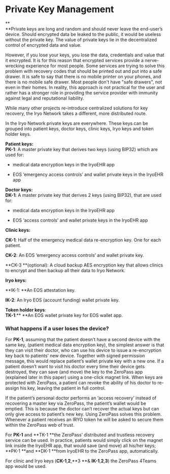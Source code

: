 # **Private Key Management**

**      
**Private keys are long and random and should never leave the end-user’s device. Should encrypted data be leaked to the public, it would be useless without the private key. The value of private keys lie in the decentralized control of encrypted data and value.

However, if you lose your keys, you lose the data, credentials and value that it encrypted. It is for this reason that encrypted services provide a nerve-wrecking experience for most people. Some services are trying to solve this problem with recovery codes that should be printed out and put into a safe drawer. It is safe to say that there is no mobile printer on your phones, and there is no mobile safe drawer. Most people don't have "safe drawers", not even in their homes. In reality, this approach is not practical for the user and rather has a stronger role in providing the service provider with immunity against legal and reputational liability.

While many other projects re-introduce centralized solutions for key recovery, the Iryo Network takes a different, more distributed route.

In the Iryo Network private keys are everywhere. These keys can be grouped into patient keys, doctor keys, clinic keys, Iryo keys and token holder keys.

**Patient keys:**  
**PK-1**: A master private key that derives two keys \(using BIP32\) which are used for:

* medical data encryption keys in the IryoEHR app

* EOS ‘emergency access controls’ and wallet private keys in the IryoEHR app

  
**Doctor keys:**  
**DK-1**: A master private key that derives 2 keys \(using BIP32\), that are used for:

* medical data encryption keys in the IryoEHR app

* EOS ‘access controls’ and wallet private keys in the IryoEHR app

  
**Clinic keys:**

**CK-1**: Half of the emergency medical data re-encryption key. One for each patient.

**CK-2**: An EOS ‘emergency access controls’ and wallet private key.

**CK-3 **\(optional\): A cloud backup AES encryption key that allows clinics to encrypt and then backup all their data to Iryo Network.

  
**Iryo keys:**

**IK-1: **An EOS attestation key.

**IK-2**: An Iryo EOS \(account funding\) wallet private key.

**Token holder keys**:  
**TK-1**:** **An EOS wallet private key for EOS wallet app.

### What happens if a user loses the device?

For **PK-1**, assuming that the patient doesn’t have a second device with the same key, \(patient medical data encryption key\), the simplest answer is that they can visit their doctor, who can use his device to issue a re-encryption key back to patients’ new device. Together with signed permission message, this would replace patient’s wallet private key with a new one. If a patient doesn’t want to visit his doctor every time their device gets destroyed, they can save \(and move\) the key to the ZeroPass app \(explained later in this paper\) using a one-click magnet link. When keys are protected with ZeroPass, a patient can revoke the ability of his doctor to re-assign his key, leaving the patient in full control.

If the patient’s personal doctor performs an ‘access recovery’ instead of recovering a master key via ZeroPass, the patient’s wallet would be emptied. This is because the doctor can’t recover the actual keys but can only give access to patient’s new key. Using ZeroPass solves this problem. Whenever a patient receives an IRYO token he will be asked to secure them within the ZeroPass web of trust.

For **PK-1** and **TK-1 **the ZeroPass’ distributed and trustless recovery service can be used. In practice, patients would simply click on the magnet link inside the IryoEHR app, that would save \(and move\) all his/her keys; **PK-1 **and **DK-1 **from IryoEHR to the ZeroPass app, automatically.

For clinic and Iryo keys \(**CK-1**,**2**,**3 **& **IK-1**,**2**,**3**\) the ZeroPass 4Teams app would be used.

